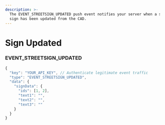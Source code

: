 ```yaml
---
description: >-
  The EVENT_STREETSIGN_UPDATED push event notifies your server when a street
  sign has been updated from the CAD.
---
```


# Sign Updated

### EVENT\_STREETSIGN\_UPDATED

```javascript
{
  "key": "YOUR_API_KEY", // Authenticate legitimate event traffic
  "type": "EVENT_STREETSIGN_UPDATED",
  "data": {
    "signData": {
      "ids": [1, 2],
      "text1": "",
      "text2": "",
      "text3": ""
    }
  }
}
```

